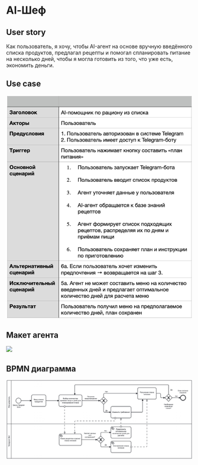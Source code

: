 # Al-Шеф

## User story

Как пользователь, я хочу, чтобы AI-агент на основе вручную введённого списка продуктов, предлагал рецепты и помогал спланировать питание на несколько дней, чтобы я могла готовить из того, что уже есть, экономить деньги.

## Use case 

![](Use_Case.png)

## Макет агента

![](./Макет%20Al-Шеф_v2.png)

## BPMN диаграмма

![](./BPMN%20диаграмма%20агента_v2.png)